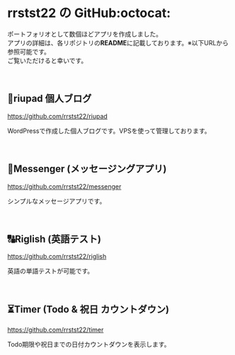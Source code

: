 # rrstst22 の GitHub:octocat:

ポートフォリオとして数個ほどアプリを作成しました。<br>
アプリの詳細は、各リポジトリの**README**に記載しております。※以下URLから参照可能です。<br>
ご覧いただけると幸いです。

<br>

## :memo:riupad 個人ブログ
https://github.com/rrstst22/riupad

WordPressで作成した個人ブログです。VPSを使って管理しております。

<br>

## :speech_balloon:Messenger (メッセージングアプリ)
https://github.com/rrstst22/messenger

シンプルなメッセージアプリです。

<br>

## :capital_abcd:Riglish (英語テスト)
https://github.com/rrstst22/riglish

英語の単語テストが可能です。

<br>

## :hourglass_flowing_sand:Timer (Todo & 祝日 カウントダウン)
https://github.com/rrstst22/timer

Todo期限や祝日までの日付カウントダウンを表示します。
